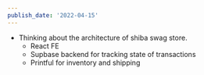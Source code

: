 ```yaml
---
publish_date: '2022-04-15'
---
```

- Thinking about the architecture of shiba swag store.
	- React FE
	- Supbase backend for tracking state of transactions
	- Printful for inventory and shipping
